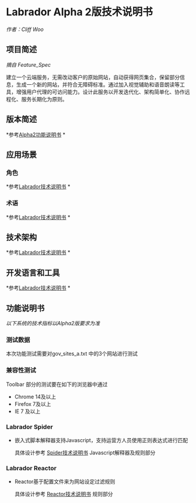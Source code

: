 # Labrador Alpha 2版技术说明书

*作者：Cliff Woo*

## 项目简述 

*摘自 Feature_Spec*

建立一个云端服务，无需改动客户的原始网站，自动获得网页集合，保留部分信息，生成一个新的网站，并符合无障碍标准。通过加入视觉辅助和语音朗读等工具，增强用户代理的可访问能力。设计此服务以开发迭代化、架构简单化、协作远程化、服务长期化为原则。

## 版本简述 

*参考[Alpha2功能说明书]() *

## 应用场景

### 角色 

*参考[Labrador技术说明书](https://github.com/zhf/labrador/blob/master/docs/tech_spec.md) *
  
### 术语 

*参考[Labrador技术说明书](https://github.com/zhf/labrador/blob/master/docs/tech_spec.md) *

## 技术架构 

*参考[Labrador技术说明书](https://github.com/zhf/labrador/blob/master/docs/tech_spec.md) *
  
## 开发语言和工具 

*参考[Labrador技术说明书](https://github.com/zhf/labrador/blob/master/docs/tech_spec.md) *

## 功能说明书 

 *以下系统的技术指标以Alpha2版要求为准*
 
### 测试数据 ###

 本次功能测试需要对gov_sites_a.txt 中的3个网站进行测试

### 兼容性测试 ###

 Toolbar 部分的测试要在如下的浏览器中通过
 * Chrome 14及以上
 * Firefox 7及以上
 * IE 7 及以上

### Labrador Spider

- 嵌入式脚本解释器支持Javascript，支持运营方人员使用正则表达式进行匹配
  
  具体设计参考 [Spider技术说明书](https://github.com/zhf/labrador/edit/master/docs/backend/spider_spec.md) Javascript解释器及规则部分

### Labrador Reactor

- Reactor基于配置文件来为网站设定过滤规则

  具体设计参考 [Reactor技术说明书](https://github.com/zhf/labrador/blob/master/docs/backend/reactor_spec.md) 规则部分




  
  



  


